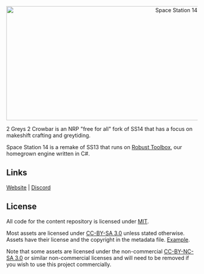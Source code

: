 <p align="center"> <img alt="Space Station 14" width="880" height="300" src="https://raw.githubusercontent.com/Spesships/2G2C/master/Resources/Textures/Logo/logo.png" /></p>

2 Greys 2 Crowbar is an NRP "free for all" fork of SS14 that has a focus on makeshift crafting and greytiding.

Space Station 14 is a remake of SS13 that runs on [Robust Toolbox](https://github.com/space-wizards/RobustToolbox), our homegrown engine written in C#.

## Links

[Website](421034.xyz) | [Discord](https://discord.gg/t2jac3p)

## License

All code for the content repository is licensed under [MIT](https://github.com/space-wizards/space-station-14/blob/master/LICENSE.TXT).

Most assets are licensed under [CC-BY-SA 3.0](https://creativecommons.org/licenses/by-sa/3.0/) unless stated otherwise. Assets have their license and the copyright in the metadata file. [Example](https://github.com/space-wizards/space-station-14/blob/master/Resources/Textures/Objects/Tools/crowbar.rsi/meta.json). 

Note that some assets are licensed under the non-commercial [CC-BY-NC-SA 3.0](https://creativecommons.org/licenses/by-nc-sa/3.0/) or similar non-commercial licenses and will need to be removed if you wish to use this project commercially.

